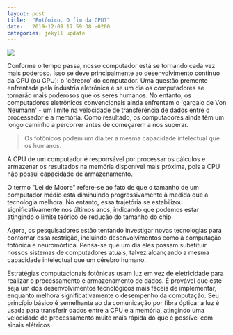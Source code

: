 ```yaml
---
layout: post
title:  "Fotônico. O fim da CPU?"
date:   2019-12-09 17:59:38 -0200
categories: jekyll update
---
```


![](https://www.oxfordstudent.com/wp-content/uploads/2019/10/chonky-photonics.png)

Conforme o tempo passa, nosso computador está se tornando cada vez mais poderoso. Isso se deve principalmente ao desenvolvimento contínuo da CPU (ou GPU): o 'cérebro' do computador. Uma questão premente enfrentada pela indústria eletrônica é se um dia os computadores se tornarão mais poderosos que os seres humanos. No entanto, os computadores eletrônicos convencionais ainda enfrentam o 'gargalo de Von Neumann' - um limite na velocidade de transferência de dados entre o processador e a memória. Como resultado, os computadores ainda têm um longo caminho a percorrer antes de começarem a nos superar.

>Os fotônicos podem um dia ter a mesma capacidade intelectual que os humanos.

A CPU de um computador é responsável por processar os cálculos e armazenar os resultados na memória disponível mais próxima, pois a CPU não possui capacidade de armazenamento.

O termo "Lei de Moore" refere-se ao fato de que o tamanho de um computador médio está diminuindo progressivamente à medida que a tecnologia melhora. No entanto, essa trajetória se estabilizou significativamente nos últimos anos, indicando que podemos estar atingindo o limite teórico de redução do tamanho do chip.

Agora, os pesquisadores estão tentando investigar novas tecnologias para contornar essa restrição, incluindo desenvolvimentos como a computação fotônica e neuromórfica. Pensa-se que um dia eles possam substituir nossos sistemas de computadores atuais, talvez alcançando a mesma capacidade intelectual que um cérebro humano.

Estratégias computacionais fotônicas usam luz em vez de eletricidade para realizar o processamento e armazenamento de dados. É provável que este seja um dos desenvolvimentos tecnológicos mais fáceis de implementar, enquanto melhora significativamente o desempenho da computação. Seu princípio básico é semelhante ao da comunicação por fibra óptica: a luz é usada para transferir dados entre a CPU e a memória, atingindo uma velocidade de processamento muito mais rápida do que é possível com sinais elétricos.

